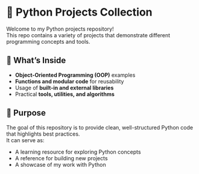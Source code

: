 # 🐍 Python Projects Collection

Welcome to my Python projects repository!  
This repo contains a variety of projects that demonstrate different programming concepts and tools.  

## 🔹 What’s Inside
- **Object-Oriented Programming (OOP)** examples  
- **Functions and modular code** for reusability  
- Usage of **built-in and external libraries**  
- Practical **tools, utilities, and algorithms**  

## 🎯 Purpose
The goal of this repository is to provide clean, well-structured Python code that highlights best practices.  
It can serve as:
- A learning resource for exploring Python concepts  
- A reference for building new projects  
- A showcase of my work with Python  
